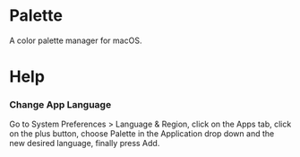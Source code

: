 # Palette
A color palette manager for macOS.

# Help
### Change App Language
Go to System Preferences > Language & Region, click on the Apps tab, click on the plus button, choose Palette in the Application drop down and the new desired language, finally press Add.
